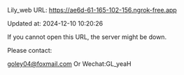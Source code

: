 Lily_web URL: https://ae6d-61-165-102-156.ngrok-free.app

Updated at: 2024-12-10 10:20:26

If you cannot open this URL, the server might be down.

Please contact: 

goley04@foxmail.com Or Wechat:GL_yeaH